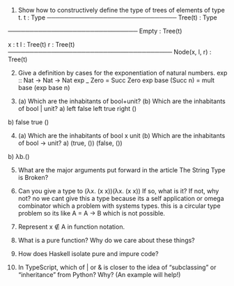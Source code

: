 1. Show how to constructively define the type of trees of elements of type t.
t : Type
────────────────────────────── 
Tree(t) : Type

────────────────────────────── 
Empty : Tree(t)

x : t    l : Tree(t)    r : Tree(t)
────────────────────────────────────── 
Node(x, l, r) : Tree(t)

2. Give a definition by cases for the exponentiation of natural numbers.
exp :: Nat -> Nat -> Nat
exp _ Zero = Succ Zero
exp base (Succ n) = mult base (exp base n)

3. (a) Which are the inhabitants of bool+unit? (b) Which are the inhabitants of bool | unit?
a) 
left false
left true
right ()

b)
false
true
()



4. (a) Which are the inhabitants of bool x unit (b) Which are the inhabitants of bool -> unit?
a)
(true, ())
(false, ())

b)
λb.()

5. What are the major arguments put forward in the article The String Type is Broken?

6. Can you give a type to (λx. (x x))(λx. (x x)) If so, what is it? If not, why not?
no we cant give this a type because its a self application or omega combinator which a problem with systems types. this is a circular type problem so its like A = A -> B which is not possible.
7. Represent x ∉ A in function notation.

8. What is a pure function? Why do we care about these things?

9. How does Haskell isolate pure and impure code?

10. In TypeScript, which of | or & is closer to the idea of “subclassing” or “inheritance” from Python? Why? (An example will help!)
